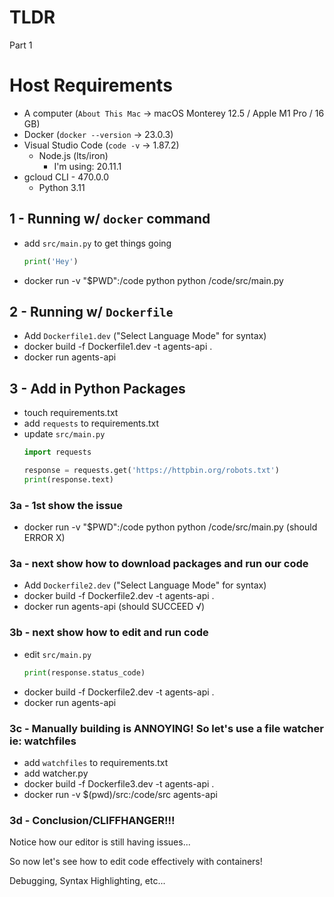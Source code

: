 # TLDR

Part 1

# Host Requirements
- A computer (`About This Mac` -> macOS Monterey 12.5 / Apple M1 Pro / 16 GB)
- Docker (`docker --version` -> 23.0.3)
- Visual Studio Code (`code -v` -> 1.87.2)
    - Node.js (lts/iron)
        - I'm using: 20.11.1
- gcloud CLI - 470.0.0
    - Python 3.11

## 1 - Running w/ `docker` command
- add `src/main.py` to get things going
    ```.py
    print('Hey')
    ```
- docker run -v "$PWD":/code python python /code/src/main.py

## 2 - Running w/ `Dockerfile`
- Add `Dockerfile1.dev` ("Select Language Mode" for syntax)
- docker build -f Dockerfile1.dev -t agents-api .
- docker run agents-api

## 3 - Add in Python Packages
- touch requirements.txt
- add `requests` to requirements.txt
- update `src/main.py`
    ```.py
    import requests

    response = requests.get('https://httpbin.org/robots.txt')
    print(response.text)
    ```

### 3a - 1st show the issue
- docker run -v "$PWD":/code python python /code/src/main.py (should ERROR X)

### 3a - next show how to download packages and run our code
- Add `Dockerfile2.dev` ("Select Language Mode" for syntax)
- docker build -f Dockerfile2.dev -t agents-api .
- docker run agents-api (should SUCCEED √)

### 3b - next show how to edit and run code
- edit `src/main.py`
    ```.py
    print(response.status_code)
    ```
- docker build -f Dockerfile2.dev -t agents-api .
- docker run agents-api

### 3c - Manually building is ANNOYING! So let's use a file watcher ie: watchfiles
- add `watchfiles` to requirements.txt
- add watcher.py
- docker build -f Dockerfile3.dev -t agents-api .
- docker run -v $(pwd)/src:/code/src agents-api

### 3d - Conclusion/CLIFFHANGER!!!

Notice how our editor is still having issues...

So now let's see how to edit code effectively with containers!

Debugging, Syntax Highlighting, etc...

